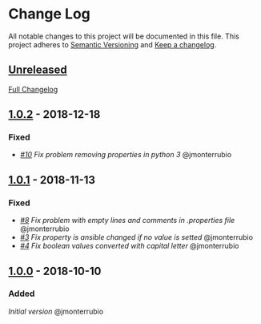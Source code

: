 # Change Log

All notable changes to this project will be documented in this file.
This project adheres to [Semantic Versioning](http://semver.org/) and [Keep a changelog](https://github.com/olivierlacan/keep-a-changelog).

## [Unreleased]

[Full Changelog](https://github.com/idealista/consul_keystore-role/compare/master...develop)

## [1.0.2] - 2018-12-18

### Fixed

- *[#10](https://github.com/idealista/consul-keystore_role/issues/10) Fix problem removing properties in python 3* @jmonterrubio

## [1.0.1] - 2018-11-13

### Fixed

- *[#8](https://github.com/idealista/consul-keystore_role/issues/8) Fix problem with empty lines and comments in .properties file* @jmonterrubio
- *[#3](https://github.com/idealista/consul-keystore_role/issues/3) Fix property is ansible changed if no value is setted* @jmonterrubio
- *[#4](https://github.com/idealista/consul-keystore_role/issues/4) Fix boolean values converted with capital letter* @jmonterrubio

## [1.0.0] - 2018-10-10

### Added

*Initial version* @jmonterrubio

[1.0.2]: https://github.com/idealista/consul_keystore-role/tree/1.0.2
[1.0.1]: https://github.com/idealista/consul_keystore-role/tree/1.0.1
[1.0.0]: https://github.com/idealista/consul_keystore-role/tree/1.0.0
[Unreleased]: https://github.com/idealista/consul_keystore-role/tree/develop
